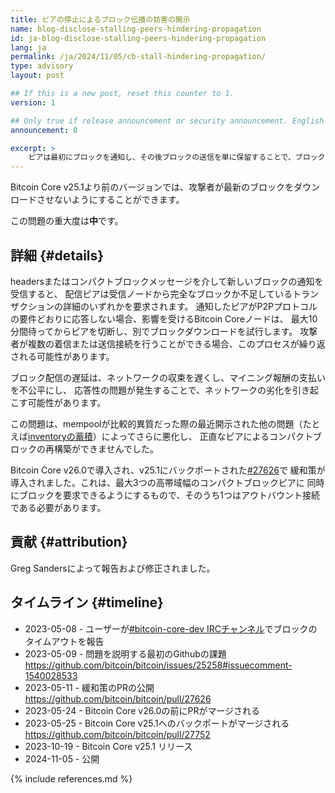 ```yaml
---
title: ピアの停止によるブロック伝播の妨害の開示
name: blog-disclose-stalling-peers-hindering-propagation
id: ja-blog-disclose-stalling-peers-hindering-propagation
lang: ja
permalink: /ja/2024/11/05/cb-stall-hindering-propagation/
type: advisory
layout: post

## If this is a new post, reset this counter to 1.
version: 1

## Only true if release announcement or security announcement. English posts only
announcement: 0

excerpt: >
    ピアは最初にブロックを通知し、その後ブロックの送信を単に保留することで、ブロックの伝播を妨げる可能性がありました。
---
```


Bitcoin Core v25.1より前のバージョンでは、攻撃者が最新のブロックをダウンロードさせないようにすることができます。

この問題の重大度は**中**です。

## 詳細 {#details}

headersまたはコンパクトブロックメッセージを介して新しいブロックの通知を受信すると、
配信ピアは受信ノードから完全なブロックか不足しているトランザクションの詳細のいずれかを要求されます。
通知したピアがP2Pプロトコルの要件どおりに応答しない場合、影響を受けるBitcoin Coreノードは、
最大10分間待ってからピアを切断し、別でブロックダウンロードを試行します。
攻撃者が複数の着信または送信接続を行うことができる場合、このプロセスが繰り返される可能性があります。

ブロック配信の遅延は、ネットワークの収束を遅くし、マイニング報酬の支払いを不公平にし、
応答性の問題が発生することで、ネットワークの劣化を引き起こす可能性があります。

この問題は、mempoolが比較的異質だった際の最近開示された他の問題（たとえば[inventoryの蓄積](https://bitcoincore.org/ja/2024/10/08/disclose-large-inv-to-send/)）によってさらに悪化し、
正直なピアによるコンパクトブロックの再構築ができませんでした。

Bitcoin Core v26.0で導入され、v25.1にバックポートされた[#27626](https://github.com/bitcoin/bitcoin/pull/27626)で
緩和策が導入されました。これは、最大3つの高帯域幅のコンパクトブロックピアに
同時にブロックを要求できるようにするもので、そのうち1つはアウトバウント接続である必要があります。

## 貢献 {#attribution}

Greg Sandersによって報告および修正されました。

## タイムライン {#timeline}

- 2023-05-08 - ユーザーが[#bitcoin-core-dev IRCチャンネル](https://bitcoin-irc.chaincode.com/bitcoin-core-dev/2023-05-08)でブロックのタイムアウトを報告
- 2023-05-09 - 問題を説明する最初のGithubの課題 https://github.com/bitcoin/bitcoin/issues/25258#issuecomment-1540028533
- 2023-05-11 - 緩和策のPRの公開 https://github.com/bitcoin/bitcoin/pull/27626
- 2023-05-24 - Bitcoin Core v26.0の前にPRがマージされる
- 2023-05-25 - Bitcoin Core v25.1へのバックポートがマージされる https://github.com/bitcoin/bitcoin/pull/27752
- 2023-10-19 - Bitcoin Core v25.1 リリース
- 2024-11-05 - 公開

{% include references.md %}
